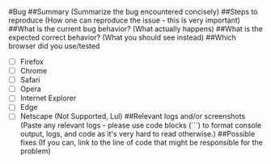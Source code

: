 #Bug
##Summary
(Summarize the bug encountered concisely)
##Steps to reproduce
(How one can reproduce the issue - this is very important)
##What is the current bug behavior?
(What actually happens)
##What is the expected correct behavior?
(What you should see instead)
##Which browser did you use/tested 
* [ ] Firefox
* [ ] Chrome
* [ ] Safari
* [ ] Opera
* [ ] Internet Explorer
* [ ] Edge
* [ ] Netscape (Not Supported, Lul)
##Relevant logs and/or screenshots
(Paste any relevant logs - please use code blocks (```) to format console output,
logs, and code as it's very hard to read otherwise.)
##Possible fixes
(If you can, link to the line of code that might be responsible for the problem)
